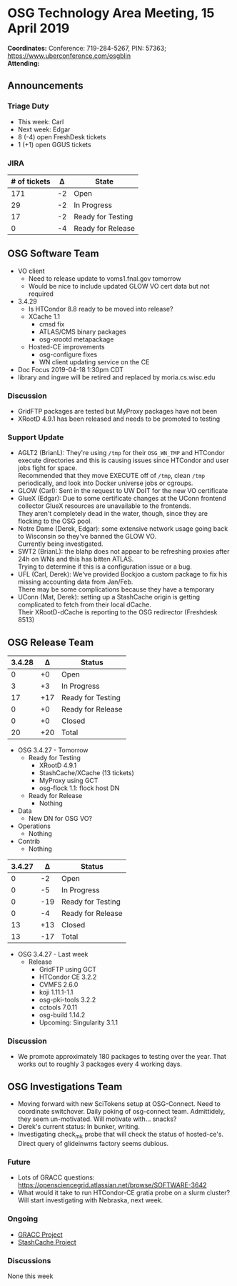 # OSG Technology Area Meeting, 15 April 2019

**Coordinates:** Conference: 719-284-5267, PIN: 57363; <https://www.uberconference.com/osgblin>  
**Attending:**


## Announcements


### Triage Duty

-   This week: Carl
-   Next week: Edgar
-   8 (-4) open FreshDesk tickets
-   1 (+1) open GGUS tickets


### JIRA

| # of tickets | &Delta; | State             |
|------------ |------- |----------------- |
| 171          | -2      | Open              |
| 29           | -2      | In Progress       |
| 17           | -2      | Ready for Testing |
| 0            | -4      | Ready for Release |


## OSG Software Team

-   VO client  
    -   Need to release update to voms1.fnal.gov tomorrow
    -   Would be nice to include updated GLOW VO cert data but not required
-   3.4.29  
    -   Is HTCondor 8.8 ready to be moved into release?
    -   XCache 1.1  
        -   cmsd fix
        -   ATLAS/CMS binary packages
        -   osg-xrootd metapackage
    -   Hosted-CE improvements  
        -   osg-configure fixes
        -   WN client updating service on the CE
-   Doc Focus 2019-04-18 1:30pm CDT
-   library and ingwe will be retired and replaced by moria.cs.wisc.edu


### Discussion

-   GridFTP packages are tested but MyProxy packages have not been
-   XRootD 4.9.1 has been released and needs to be promoted to testing


### Support Update

-   AGLT2 (BrianL): They're using `/tmp` for their `OSG_WN_TMP` and HTCondor execute directories and this is causing issues since HTCondor and user jobs fight for space.  
    Recommended that they move EXECUTE off of `/tmp`, clean `/tmp` periodically, and look into Docker universe jobs or cgroups.
-   GLOW (Carl): Sent in the request to UW DoIT for the new VO certificate
-   GlueX (Edgar): Due to some certificate changes at the UConn frontend collector GlueX resources are unavailable to the frontends.  
    They aren't completely dead in the water, though, since they are flocking to the OSG pool.
-   Notre Dame (Derek, Edgar): some extensive network usage going back to Wisconsin so they've banned the GLOW VO.  
    Currently being investigated.
-   SWT2 (BrianL): the blahp does not appear to be refreshing proxies after 24h on WNs and this has bitten ATLAS.  
    Trying to determine if this is a configuration issue or a bug.
-   UFL (Carl, Derek): We've provided Bockjoo a custom package to fix his missing accounting data from Jan/Feb.  
    There may be some complications because they have a temporary
-   UConn (Mat, Derek): setting up a StashCache origin is getting complicated to fetch from their local dCache.  
    Their XRootD-dCache is reporting to the OSG redirector (Freshdesk 8513)


## OSG Release Team

| 3.4.28 | &Delta; | Status            |
|------ |------- |----------------- |
| 0      | +0      | Open              |
| 3      | +3      | In Progress       |
| 17     | +17     | Ready for Testing |
| 0      | +0      | Ready for Release |
| 0      | +0      | Closed            |
| 20     | +20     | Total             |

-   OSG 3.4.27 - Tomorrow
    -   Ready for Testing  
        -   XRootD 4.9.1
        -   StashCache/XCache (13 tickets)
        -   MyProxy using GCT
        -   osg-flock 1.1: flock host DN
    -   Ready for Release  
        -   Nothing
-   Data  
    -   New DN for OSG VO?
-   Operations  
    -   Nothing
-   Contrib  
    -   Nothing

| 3.4.27 | &Delta; | Status            |
|------ |------- |----------------- |
| 0      | -2      | Open              |
| 0      | -5      | In Progress       |
| 0      | -19     | Ready for Testing |
| 0      | -4      | Ready for Release |
| 13     | +13     | Closed            |
| 13     | -17     | Total             |

-   OSG 3.4.27 - Last week
    -   Release
        -   GridFTP using GCT
        -   HTCondor CE 3.2.2
        -   CVMFS 2.6.0
        -   koji 1.11.1-1.1
        -   osg-pki-tools 3.2.2
        -   cctools 7.0.11
        -   osg-build 1.14.2
        -   Upcoming: Singularity 3.1.1


### Discussion

-   We promote approximately 180 packages to testing over the year. That works out to roughly 3 packages every 4 working days.


## OSG Investigations Team

-   Moving forward with new SciTokens setup at OSG-Connect.  Need to coordinate switchover.  Daily poking of osg-connect team.  Admittidely, they seem un-motivated.  Will motivate with&#x2026; snacks?
-   Derek's current status: In bunker, writing.
-   Investigating check<sub>mk</sub> probe that will check the status of hosted-ce's.  Direct query of glideinwms factory seems dubious.


### Future

-   Lots of GRACC questions: <https://opensciencegrid.atlassian.net/browse/SOFTWARE-3642>
-   What would it take to run HTCondor-CE gratia probe on a slurm cluster?  Will start investigating with Nebraska, next week.


### Ongoing

-   [GRACC Project](https://opensciencegrid.atlassian.net/projects/GRACC)
-   [StashCache Project](http://opensciencegrid.org/docs/data/stashcache/overview/)


### Discussions

None this week
